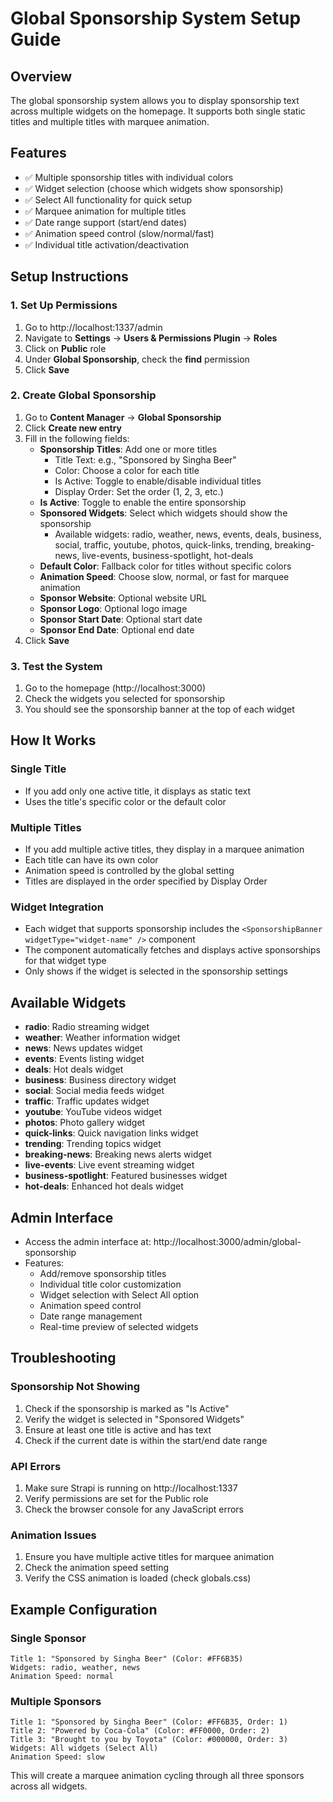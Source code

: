 # Global Sponsorship System Setup Guide

## Overview
The global sponsorship system allows you to display sponsorship text across multiple widgets on the homepage. It supports both single static titles and multiple titles with marquee animation.

## Features
- ✅ Multiple sponsorship titles with individual colors
- ✅ Widget selection (choose which widgets show sponsorship)
- ✅ Select All functionality for quick setup
- ✅ Marquee animation for multiple titles
- ✅ Date range support (start/end dates)
- ✅ Animation speed control (slow/normal/fast)
- ✅ Individual title activation/deactivation

## Setup Instructions

### 1. Set Up Permissions
1. Go to http://localhost:1337/admin
2. Navigate to **Settings** → **Users & Permissions Plugin** → **Roles**
3. Click on **Public** role
4. Under **Global Sponsorship**, check the **find** permission
5. Click **Save**

### 2. Create Global Sponsorship
1. Go to **Content Manager** → **Global Sponsorship**
2. Click **Create new entry**
3. Fill in the following fields:
   - **Sponsorship Titles**: Add one or more titles
     - Title Text: e.g., "Sponsored by Singha Beer"
     - Color: Choose a color for each title
     - Is Active: Toggle to enable/disable individual titles
     - Display Order: Set the order (1, 2, 3, etc.)
   - **Is Active**: Toggle to enable the entire sponsorship
   - **Sponsored Widgets**: Select which widgets should show the sponsorship
     - Available widgets: radio, weather, news, events, deals, business, social, traffic, youtube, photos, quick-links, trending, breaking-news, live-events, business-spotlight, hot-deals
   - **Default Color**: Fallback color for titles without specific colors
   - **Animation Speed**: Choose slow, normal, or fast for marquee animation
   - **Sponsor Website**: Optional website URL
   - **Sponsor Logo**: Optional logo image
   - **Sponsor Start Date**: Optional start date
   - **Sponsor End Date**: Optional end date
4. Click **Save**

### 3. Test the System
1. Go to the homepage (http://localhost:3000)
2. Check the widgets you selected for sponsorship
3. You should see the sponsorship banner at the top of each widget

## How It Works

### Single Title
- If you add only one active title, it displays as static text
- Uses the title's specific color or the default color

### Multiple Titles
- If you add multiple active titles, they display in a marquee animation
- Each title can have its own color
- Animation speed is controlled by the global setting
- Titles are displayed in the order specified by Display Order

### Widget Integration
- Each widget that supports sponsorship includes the `<SponsorshipBanner widgetType="widget-name" />` component
- The component automatically fetches and displays active sponsorships for that widget type
- Only shows if the widget is selected in the sponsorship settings

## Available Widgets
- **radio**: Radio streaming widget
- **weather**: Weather information widget
- **news**: News updates widget
- **events**: Events listing widget
- **deals**: Hot deals widget
- **business**: Business directory widget
- **social**: Social media feeds widget
- **traffic**: Traffic updates widget
- **youtube**: YouTube videos widget
- **photos**: Photo gallery widget
- **quick-links**: Quick navigation links widget
- **trending**: Trending topics widget
- **breaking-news**: Breaking news alerts widget
- **live-events**: Live event streaming widget
- **business-spotlight**: Featured businesses widget
- **hot-deals**: Enhanced hot deals widget

## Admin Interface
- Access the admin interface at: http://localhost:3000/admin/global-sponsorship
- Features:
  - Add/remove sponsorship titles
  - Individual title color customization
  - Widget selection with Select All option
  - Animation speed control
  - Date range management
  - Real-time preview of selected widgets

## Troubleshooting

### Sponsorship Not Showing
1. Check if the sponsorship is marked as "Is Active"
2. Verify the widget is selected in "Sponsored Widgets"
3. Ensure at least one title is active and has text
4. Check if the current date is within the start/end date range

### API Errors
1. Make sure Strapi is running on http://localhost:1337
2. Verify permissions are set for the Public role
3. Check the browser console for any JavaScript errors

### Animation Issues
1. Ensure you have multiple active titles for marquee animation
2. Check the animation speed setting
3. Verify the CSS animation is loaded (check globals.css)

## Example Configuration

### Single Sponsor
```
Title 1: "Sponsored by Singha Beer" (Color: #FF6B35)
Widgets: radio, weather, news
Animation Speed: normal
```

### Multiple Sponsors
```
Title 1: "Sponsored by Singha Beer" (Color: #FF6B35, Order: 1)
Title 2: "Powered by Coca-Cola" (Color: #FF0000, Order: 2)
Title 3: "Brought to you by Toyota" (Color: #000000, Order: 3)
Widgets: All widgets (Select All)
Animation Speed: slow
```

This will create a marquee animation cycling through all three sponsors across all widgets.
